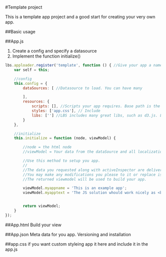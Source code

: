 #Template project

This is a template app project and a good start for creating your very own app.

##Basic usage

##App.js
1. Create a config and specify a datasource
2. Implement the function initialize()

```javascript
lbs.apploader.register('template', function () { //Give your app a name here
    var self = this;

    //config
    this.config = {
        dataSources: [ //Datasource to load. You can have many

        ],
        resources: {
            scripts: [], //Scripts your app requires. Base path is the appfolder
            styles: ['app.css'], // Include
            libs: [''] //LBS includes many great libs, such as d3.js. Load them here
        }
    },

    //initialize
    this.initialize = function (node, viewModel) { 

    	//node = the html node 
    	//viewModel = Your data from the dataSource and all localizations

        //Use this method to setup you app. 
        //
        //The data you requested along with activeInspector are delivered in the variable viewModel.
        //You may make any modifications you please to it or replace is with a entirely new one before returning it.
        //The returned viewmodel will be used to build your app.

        viewModel.myappname = 'This is an example app';
        viewModel.myapptext = 'The JS solution whould work nicely as <br />a template you know ;)';


        return viewModel;
    }
});

```

##App.html
Build your view

##App.json
Meta data for you app. Versioning and installation

##app.css
if you want custom styleing app it here and include it in the app.js